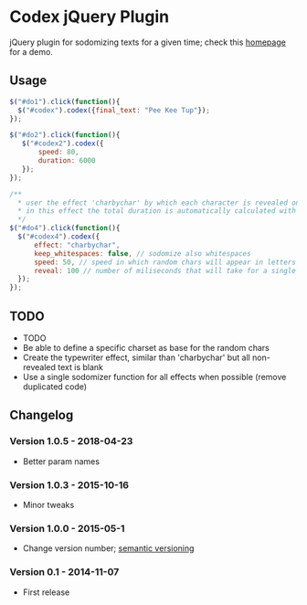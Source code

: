 # Codex jQuery Plugin
jQuery plugin for sodomizing texts for a given time; check this [homepage](https://minimo.io) for a demo.

<h2>Usage</h2>

```javascript
$("#do1").click(function(){
  $("#codex").codex({final_text: "Pee Kee Tup"});
});

$("#do2").click(function(){
   $("#codex2").codex({
       speed: 80,
       duration: 6000
   });
});

/**
  * user the effect 'charbychar' by which each character is revealed one by one
  * in this effect the total duration is automatically calculated with the reveal value
  */
$("#do4").click(function(){
  $("#codex4").codex({
      effect: "charbychar",
      keep_whitespaces: false, // sodomize also whitespaces
      speed: 50, // speed in which random chars will appear in letters not yet revelaed
      reveal: 100 // number of miliseconds that will take for a single char reveal
  });
});
```
## TODO
* TODO
* Be able to define a specific charset as base for the random chars
* Create the typewriter effect, similar than 'charbychar' but all non-revealed text is blank
* Use a single sodomizer function for all effects when possible (remove duplicated code)

## Changelog
### Version 1.0.5 - 2018-04-23
  * Better param names
### Version 1.0.3 - 2015-10-16
  * Minor tweaks
### Version 1.0.0 - 2015-05-1
  * Change version number; [semantic versioning](https://docs.npmjs.com/getting-started/semantic-versioning)
### Version 0.1 - 2014-11-07
  * First release
